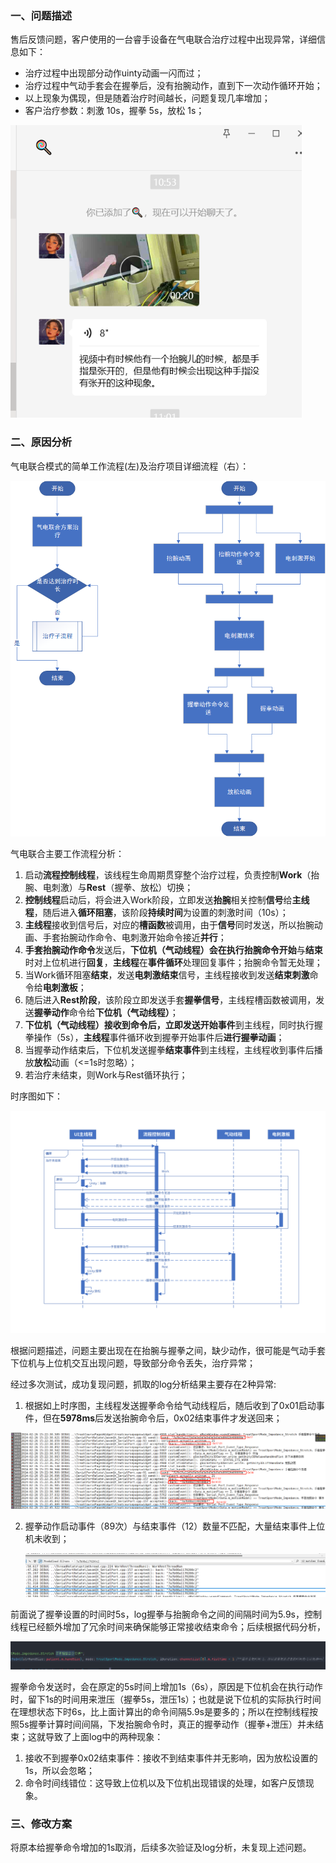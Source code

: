 ### 一、问题描述

售后反馈问题，客户使用的一台睿手设备在气电联合治疗过程中出现异常，详细信息如下：

- 治疗过程中出现部分动作uinty动画一闪而过；
- 治疗过程中气动手套会在握拳后，没有抬腕动作，直到下一次动作循环开始；
- 以上现象为偶现，但是随着治疗时间越长，问题复现几率增加；
- 客户治疗参数：刺激 10s，握拳 5s，放松 1s；

<img src=".\images\企业微信截图_16975131208555.png" alt="企业微信截图_16975131208555" style="zoom: 80%;" />

### 二、原因分析

气电联合模式的简单工作流程(左)及治疗项目详细流程（右）：

<img src="./images/image-20240306173150981.png" />

气电联合主要工作流程分析：

1. 启动**流程控制线程**，该线程生命周期贯穿整个治疗过程，负责控制**Work**（抬腕、电刺激）与**Rest**（握拳、放松）切换；
2. **控制线程**启动后，将会进入Work阶段，立即发送**抬腕**相关控制**信号**给**主线程**，随后进入**循环阻塞**，该阶段**持续时间**为设置的刺激时间（10s）；
3. **主线程**接收到信号后，对应的**槽函数**被调用，由于**信号**同时发送，所以抬腕动画、手套抬腕动作命令、电刺激开始命令接近**并行**；
4. **手套抬腕动作命令**发送后，**下位机（气动线程）**会在执行抬腕命令**开始**与**结束**时对上位机进行**回复**，**主线程**在**事件循环**处理回复事件；抬腕命令暂无处理；
5. 当Work循环阻塞**结束**，发送**电刺激结束**信号，主线程接收到发送**结束刺激**命令给**电刺激板**；
6. 随后进入**Rest阶段**，该阶段立即发送手套**握拳信号**，主线程槽函数被调用，发送**握拳动作**命令给**下位机（气动线程）**；
7. **下位机（气动线程）**接收到命令后，立即发送**开始事件**到主线程，同时执行握拳操作（5s），**主线程**事件循环收到握拳开始事件后**进行握拳动画**；
8. 当握拳动作结束后，下位机发送握拳**结束事件**到主线程，主线程收到事件后播放**放松**动画（<=1s时忽略）；
9. 若治疗未结束，则Work与Rest循环执行；

时序图如下：

<img src=".\images\shixutu.svg"/>

根据问题描述，问题主要出现在在抬腕与握拳之间，缺少动作，很可能是气动手套下位机与上位机交互出现问题，导致部分命令丢失，治疗异常；

经过多次测试，成功复现问题，抓取的log分析结果主要存在2种异常:

1. 根据如上时序图，主线程发送握拳命令给气动线程后，随后收到了0x01启动事件，但在**5978ms**后发送抬腕命令后，0x02结束事件才发送回来；

<img src=".\images\企业微信截图_17089348968415.png"/>

2. 握拳动作启动事件（89次）与结束事件（12）数量不匹配，大量结束事件上位机未收到；

   <img src=".\images\image-20240306184240780.png" alt="image-20240306184240780" />

前面说了握拳设置的时间时5s，log握拳与抬腕命令之间的间隔时间为5.9s，控制线程已经额外增加了冗余时间来确保能够正常接收结束命令；后续根据代码分析，

<img src=".\images\image-20240306184958694.png" alt="image-20240306184958694" />

握拳命令发送时，会在原定的5s时间上增加1s（6s），原因是下位机会在执行动作时，留下1s的时间用来泄压（握拳5s，泄压1s）；也就是说下位机的实际执行时间在理想状态下时6s，比上面计算出的命令间隔5.9s是要多的；所以在控制线程按照5s握拳计算时间间隔，下发抬腕命令时，真正的握拳动作（握拳+泄压）并未结束；这就导致了上面log中的两种现象：

1. 接收不到握拳0x02结束事件：接收不到结束事件并无影响，因为放松设置的1s，所以会忽略；
2. 命令时间线错位：这导致上位机以及下位机出现错误的处理，如客户反馈现象。

### 三、修改方案

将原本给握拳命令增加的1s取消，后续多次验证及log分析，未复现上述问题。